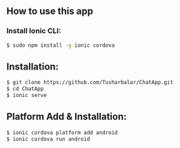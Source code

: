 ## How to use this app

### Install Ionic CLI:

```bash
$ sudo npm install -g ionic cordova
```

## Installation:

```bash
$ git clone https://github.com/Tusharbalar/ChatApp.git
$ cd ChatApp
$ ionic serve
```

## Platform Add & Installation:

```bash
$ ionic cordova platform add android
$ ionic cordova run android
```